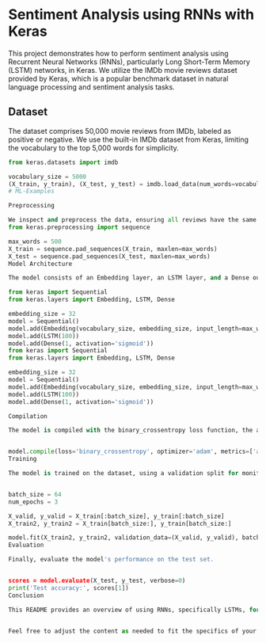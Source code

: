 # Sentiment Analysis using RNNs with Keras

This project demonstrates how to perform sentiment analysis using Recurrent Neural Networks (RNNs), particularly Long Short-Term Memory (LSTM) networks, in Keras. We utilize the IMDb movie reviews dataset provided by Keras, which is a popular benchmark dataset in natural language processing and sentiment analysis tasks.

## Dataset

The dataset comprises 50,000 movie reviews from IMDb, labeled as positive or negative. We use the built-in IMDb dataset from Keras, limiting the vocabulary to the top 5,000 words for simplicity.

```python
from keras.datasets import imdb

vocabulary_size = 5000
(X_train, y_train), (X_test, y_test) = imdb.load_data(num_words=vocabulary_size)
# ML-Examples

Preprocessing

We inspect and preprocess the data, ensuring all reviews have the same length through padding, which is essential for training the RNN.
from keras.preprocessing import sequence

max_words = 500
X_train = sequence.pad_sequences(X_train, maxlen=max_words)
X_test = sequence.pad_sequences(X_test, maxlen=max_words)
Model Architecture

The model consists of an Embedding layer, an LSTM layer, and a Dense output layer with a sigmoid activation function. This architecture is suited for binary classification tasks such as sentiment analysis.

from keras import Sequential
from keras.layers import Embedding, LSTM, Dense

embedding_size = 32
model = Sequential()
model.add(Embedding(vocabulary_size, embedding_size, input_length=max_words))
model.add(LSTM(100))
model.add(Dense(1, activation='sigmoid'))
from keras import Sequential
from keras.layers import Embedding, LSTM, Dense

embedding_size = 32
model = Sequential()
model.add(Embedding(vocabulary_size, embedding_size, input_length=max_words))
model.add(LSTM(100))
model.add(Dense(1, activation='sigmoid'))

Compilation

The model is compiled with the binary_crossentropy loss function, the adam optimizer, and accuracy as the evaluation metric.


model.compile(loss='binary_crossentropy', optimizer='adam', metrics=['accuracy'])
Training

The model is trained on the dataset, using a validation split for monitoring the performance. Adjust the batch size and number of epochs as needed.


batch_size = 64
num_epochs = 3

X_valid, y_valid = X_train[:batch_size], y_train[:batch_size]
X_train2, y_train2 = X_train[batch_size:], y_train[batch_size:]

model.fit(X_train2, y_train2, validation_data=(X_valid, y_valid), batch_size=batch_size, epochs=num_epochs)
Evaluation

Finally, evaluate the model's performance on the test set.


scores = model.evaluate(X_test, y_test, verbose=0)
print('Test accuracy:', scores[1])
Conclusion

This README provides an overview of using RNNs, specifically LSTMs, for sentiment analysis with Keras. The process includes loading the data, preprocessing, modeling, training, and evaluation. Adjustments to the model architecture or training parameters can be made to enhance performance or address overfitting/underfitting issues.


Feel free to adjust the content as needed to fit the specifics of your project or to add any additional sections that might be relevant.
